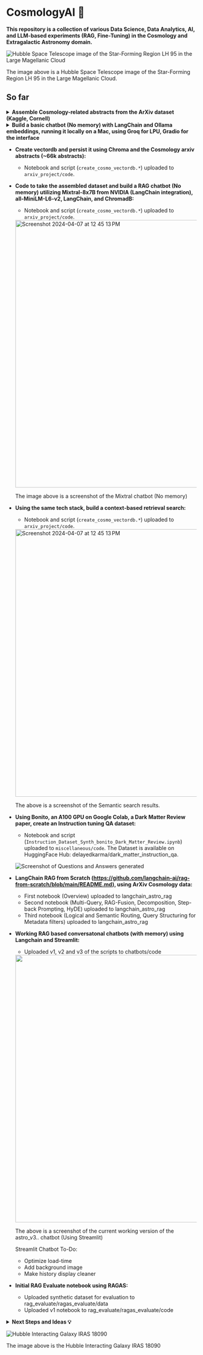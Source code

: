 # CosmologyAI 🌠

**This repository is a collection of various Data Science, Data Analytics, AI, and LLM-based experiments (RAG, Fine-Tuning) in the Cosmology and Extragalactic Astronomy domain.**

![Hubble Space Telescope image of the Star-Forming Region LH 95 in the Large Magellanic Cloud](https://github.com/panchambanerjee/CosmologyAI/assets/17071658/898bbfe5-d873-422f-8ca5-7bd4f3ff2b5c)

The image above is a Hubble Space Telescope image of the Star-Forming Region LH 95 in the Large Magellanic Cloud.

## So far

<details>
  
<summary><b>Assemble Cosmology-related abstracts from the ArXiv dataset (Kaggle, Cornell)</b></summary>

- Notebook and script (`get_cosmo_data_from_arxiv.*`) uploaded to `arxiv_project/code`.

</details>

  <details>
  
<summary><b>Build a basic chatbot (No memory) with LangChain and Ollama embeddings, running it locally on a Mac, using Groq for LPU, Gradio for the interface</b></summary>

  - Notebook and script (`chatbot_cmb_basic.*`) uploaded to `cmb_rag/code`. Relevant CMB review papers are in `cmb_rag/cmb_data`.

  ![Screenshot of RAG QA](https://github.com/panchambanerjee/CosmologyAI/assets/17071658/1af04401-2d21-4cc4-a279-78e00c11566e)

  The above is a screenshot of the RAG QA (using Gradio)

</details>

- **Create vectordb and persist it using Chroma and the Cosmology arxiv abstracts (~66k abstracts):**
  - Notebook and script (`create_cosmo_vectordb.*`) uploaded to `arxiv_project/code`.

- **Code to take the assembled dataset and build a RAG chatbot (No memory) utilizing Mixtral-8x7B from NVIDIA (LangChain integration), all-MiniLM-L6-v2, LangChain, and ChromadB:**
  - Notebook and script (`create_cosmo_vectordb.*`) uploaded to `arxiv_project/code`.
 
  <img width="707" alt="Screenshot 2024-04-07 at 12 45 13 PM" src="https://github.com/panchambanerjee/CosmologyAI/assets/17071658/77e42b73-5a50-460c-8f04-3d56fefa3b67">

  The image above is a screenshot of the Mixtral chatbot (No memory)

- **Using the same tech stack, build a context-based retrieval search:**
  - Notebook and script (`create_cosmo_vectordb.*`) uploaded to `arxiv_project/code`.

  <img width="707" alt="Screenshot 2024-04-07 at 12 45 13 PM" src="https://github.com/panchambanerjee/CosmologyAI/assets/17071658/875520d0-aba8-4116-a620-933b9c8d9df4">

  The above is a screenshot of the Semantic search results.

- **Using Bonito, an A100 GPU on Google Colab, a Dark Matter Review paper, create an Instruction tuning QA dataset:**
  - Notebook and script (`Instruction_Dataset_Synth_bonito_Dark_Matter_Review.ipynb`) uploaded to `miscellaneous/code`. The Dataset is available on HuggingFace Hub: delayedkarma/dark_matter_instruction_qa.

  ![Screenshot of Questions and Answers generated](https://github.com/panchambanerjee/CosmologyAI/assets/17071658/a1a113e6-5a81-47c2-8577-6f7b7febf968)

- **LangChain RAG from Scratch (https://github.com/langchain-ai/rag-from-scratch/blob/main/README.md), using ArXiv Cosmology data:**
  - First notebook (Overview) uploaded to langchain_astro_rag
  - Second notebook (Multi-Query, RAG-Fusion, Decomposition, Step-back Prompting, HyDE) uploaded to langchain_astro_rag
  - Third notebook (Logical and Semantic Routing, Query Structuring for Metadata filters) uploaded to langchain_astro_rag
 
- **Working RAG based conversatonal chatbots (with memory) using Langchain and Streamlit:**
  - Uploaded v1, v2 and v3 of the scripts to chatbots/code

   <img width="707" src="https://github.com/panchambanerjee/CosmologyAI/assets/17071658/a87b86fa-7881-4bfb-af55-917bba11efe0">

  The above is a screenshot of the current working version of the astro_v3.. chatbot (Using Streamlit)

  Streamlit Chatbot To-Do:
  - Optimize load-time
  - Add background image
  - Make history display cleaner

- **Initial RAG Evaluate notebook using RAGAS:**
    - Uploaded synthetic dataset for evaluation to rag_evaluate/ragas_evaluate/data
    - Uploaded v1 notebook to rag_evaluate/ragas_evaluate/code


<details>
<summary><b>Next Steps and Ideas 💡</b></summary>

* Use Bonito, make instruction-tuned dataset to evaluate RAG application.
* Evaluate RAG application using RAGAS.
* Explore alternative ways to evaluate RAG application.
* Visualize RAG application.
* Explore fine-tuning an LLM using instruction-tuned dataset.
* Evaluate fine-tuned LLM vs pre-trained.
* Explore Advanced RAG (Reranking etc) using both LangChain and LlamaIndex.
* Explore context evaluation using TruLens.
* Explore different fine-tuning methods, perhaps DPO if we can build a Cosmology preference dataset.
* Try DSPy for RAG.
* Create a proper chatbot with memory.
* Get the paper text and build datasets with that.
* Build full applications (RAG, Fine-tuning) based on full paper texts.
* Build Knowledge Graph RAGs.
* Auto-detect formulae from papers, convert them to LaTeX, and verify the correctness.
* Agents.
* Use AssemblyAI (Or some other tool) to summarize lectures, specifically Cosmology lectures (Leonard Susskind etc): https://www.youtube.com/watch?v=P-medYaqVak&list=PLvh0vlLitZ7c8Avsn6gUaWX05uD5cedO-&ab_channel=Stanford
* Evaluate RAG for several different methods, Query decomposition, Step-back Prompting, RAG-Fusion etcetera

</details>


![Hubble Interacting Galaxy IRAS 18090](https://github.com/panchambanerjee/CosmologyAI/assets/17071658/051e789b-8989-4589-b5e0-46bafb086650)

The image above is the Hubble Interacting Galaxy IRAS 18090
